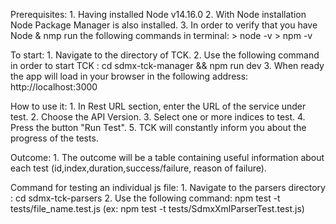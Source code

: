 Prerequisites:
    1. Having installed Node v14.16.0
    2. With Node installation Node Package Manager is also installed.
    3. In order to verify that you have Node & nmp run the following commands in terminal:
        > node -v
        > npm -v

To start:
    1. Navigate to the directory of TCK.
    2. Use the following command in order to start TCK : 
        cd sdmx-tck-manager && npm run dev
    3. When ready the app will load in your browser in the following address: http://localhost:3000

How to use it:
    1. In Rest URL section, enter the URL of the service under test.
    2. Choose the API Version.
    3. Select one or more indices to test.
    4. Press the button "Run Test".
    5. TCK will constantly inform you about the progress of the tests.

Outcome:
    1. The outcome will be a table containing useful information about each test (id,index,duration,success/failure, reason of failure).


Command for testing an individual js file:
    1. Navigate to the parsers directory : cd sdmx-tck-parsers
    2. Use the following command: npm test -t tests/file_name.test.js (ex: npm test -t tests/SdmxXmlParserTest.test.js)
